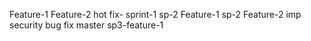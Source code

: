 Feature-1
Feature-2
hot fix- sprint-1
sp-2 Feature-1
sp-2 Feature-2
imp security bug fix master
sp3-feature-1
